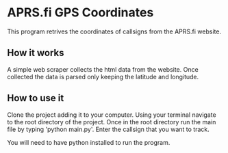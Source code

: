 # APRS.fi GPS Coordinates

This program retrives the coordinates of callsigns from the APRS.fi website.

## How it works

A simple web scraper collects the html data from the website. Once collected the data is parsed only keeping the latitude and longitude.

## How to use it

Clone the project adding it to your computer. Using your terminal navigate to the root directory of the project.
Once in the root directory run the main file by typing 'python main.py'.
Enter the callsign that you want to track.

You will need to have python installed to run the program.